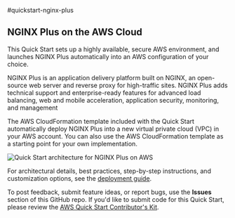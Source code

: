 #quickstart-nginx-plus
## NGINX Plus on the AWS Cloud

This Quick Start sets up a highly available, secure AWS environment, and launches NGINX Plus automatically into an AWS configuration of your choice.

NGINX Plus is an application delivery platform built on NGINX, an open-source web server and reverse proxy for high-traffic sites. NGINX Plus adds technical support and enterprise-ready features for advanced load balancing, web and mobile acceleration, application security, monitoring, and management

The AWS CloudFormation template included with the Quick Start automatically deploy NGINX Plus into a new virtual private cloud (VPC) in your AWS account. You can also use the AWS CloudFormation template as a starting point for your own implementation.

![Quick Start architecture for NGINX Plus on AWS](https://d0.awsstatic.com/partner-network/QuickStart/datasheets/nginx-plus-architecture.jpg)

For architectural details, best practices, step-by-step instructions, and customization options, see the [deployment guide](https://s3.amazonaws.com/quickstart-reference/nginx/plus/latest/doc/nginx-plus-on-the-aws-cloud.pdf).

To post feedback, submit feature ideas, or report bugs, use the **Issues** section of this GitHub repo.
If you'd like to submit code for this Quick Start, please review the [AWS Quick Start Contributor's Kit](https://aws-quickstart.github.io/). 
